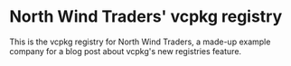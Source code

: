 # North Wind Traders' vcpkg registry

This is the vcpkg registry for North Wind Traders,
a made-up example company for a blog post about vcpkg's
new registries feature.
